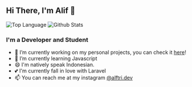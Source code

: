 ## Hi There, I'm Alif 👋

<img alt="Top Language" src="https://github-readme-stats.vercel.app/api/top-langs/?username=aliftrd&show_icons=true&theme=onedark&langs_count=8">
<img alt="Github Stats" src="https://github-readme-stats.vercel.app/api?username=aliftrd&show_icons=true&theme=onedark">

### I'm a Developer and Student
- 🔭 I’m currently working on my personal projects, you can check it [here](https://aliftriadi.my.id)!
- 🌱 I’m currently learning Javascript
- 😄 I'm natively speak Indonesian.
- 💕 I'm currently fall in love with Laravel
- 📫 You can reach me at my instagram [@alftri.dev](https://instagram.com/alftri.dev)


